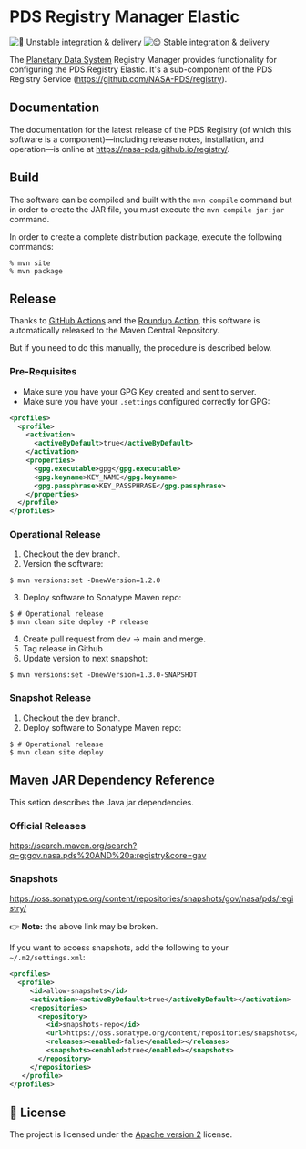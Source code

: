 # PDS Registry Manager Elastic

[![🤪 Unstable integration & delivery](https://github.com/NASA-PDS/registry-mgr/actions/workflows/unstable-cicd.yaml/badge.svg)](https://github.com/NASA-PDS/registry-mgr/actions/workflows/unstable-cicd.yaml) [![😌 Stable integration & delivery](https://github.com/NASA-PDS/registry-mgr/actions/workflows/stable-cicd.yaml/badge.svg)](https://github.com/NASA-PDS/registry-mgr/actions/workflows/stable-cicd.yaml)

The [Planetary Data System](https://pds.nasa.gov/) Registry Manager provides functionality for configuring the PDS Registry Elastic. It's a sub-component of the PDS Registry Service (https://github.com/NASA-PDS/registry).


## Documentation

The documentation for the latest release of the PDS Registry (of which this software is a component)—including release notes, installation, and operation—is online at https://nasa-pds.github.io/registry/.


## Build

The software can be compiled and built with the `mvn compile` command but in order to create the JAR file, you must execute the `mvn compile jar:jar` command.

In order to create a complete distribution package, execute the following commands: 
```
% mvn site
% mvn package
```

## Release

Thanks to [GitHub Actions](https://github.com/features/actions) and the [Roundup Action](https://github.com/NASA-PDS/roundup-action), this software is automatically released to the Maven Central Repository.

But if you need to do this manually, the procedure is described below.


### Pre-Requisites

- Make sure you have your GPG Key created and sent to server.
- Make sure you have your `.settings` configured correctly for GPG:
```xml
<profiles>
  <profile>
    <activation>
      <activeByDefault>true</activeByDefault>
    </activation>
    <properties>
      <gpg.executable>gpg</gpg.executable>
      <gpg.keyname>KEY_NAME</gpg.keyname>
      <gpg.passphrase>KEY_PASSPHRASE</gpg.passphrase>
    </properties>
  </profile>
</profiles>
```


### Operational Release

1. Checkout the dev branch.
2. Version the software:
```console
$ mvn versions:set -DnewVersion=1.2.0
```

3. Deploy software to Sonatype Maven repo:
```console
$ # Operational release
$ mvn clean site deploy -P release
```

4. Create pull request from dev → main and merge.
5. Tag release in Github
6. Update version to next snapshot:
```console
$ mvn versions:set -DnewVersion=1.3.0-SNAPSHOT
```

### Snapshot Release

1. Checkout the dev branch.
2. Deploy software to Sonatype Maven repo:
```console
$ # Operational release
$ mvn clean site deploy
```

## Maven JAR Dependency Reference

This setion describes the Java jar dependencies.

### Official Releases

https://search.maven.org/search?q=g:gov.nasa.pds%20AND%20a:registry&core=gav

### Snapshots

https://oss.sonatype.org/content/repositories/snapshots/gov/nasa/pds/registry/

👉 **Note:** the above link may be broken.

If you want to access snapshots, add the following to your `~/.m2/settings.xml`:
```xml
<profiles>
  <profile>
     <id>allow-snapshots</id>
     <activation><activeByDefault>true</activeByDefault></activation>
     <repositories>
       <repository>
         <id>snapshots-repo</id>
         <url>https://oss.sonatype.org/content/repositories/snapshots</url>
         <releases><enabled>false</enabled></releases>
         <snapshots><enabled>true</enabled></snapshots>
       </repository>
     </repositories>
   </profile>
</profiles>
```


## 📃 License

The project is licensed under the [Apache version 2](LICENSE.md) license.
